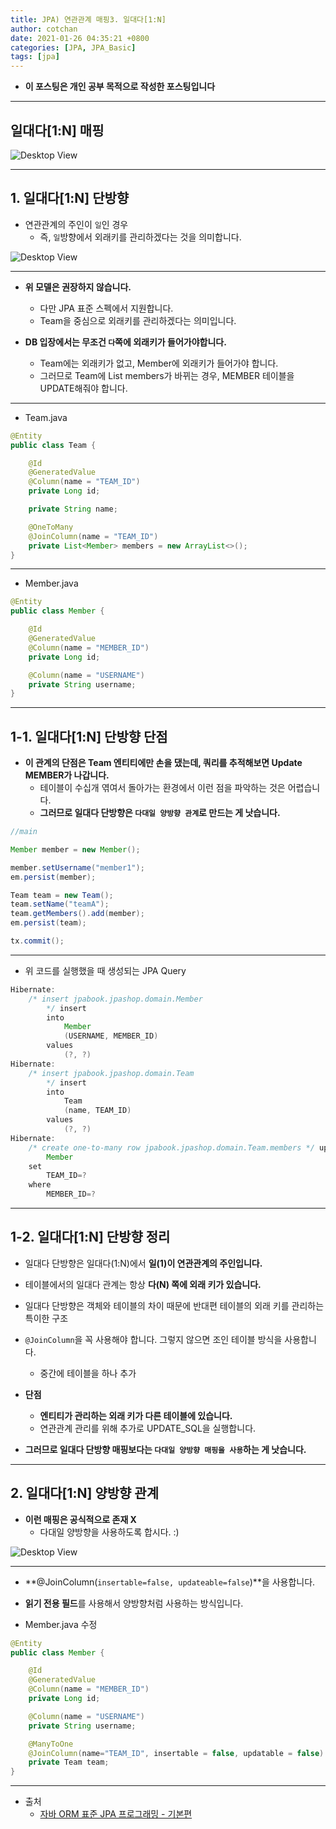 ```yaml
---
title: JPA) 연관관계 매핑3. 일대다[1:N]
author: cotchan 
date: 2021-01-26 04:35:21 +0800 
categories: [JPA, JPA_Basic]
tags: [jpa] 
---
```


+ **이 포스팅은 개인 공부 목적으로 작성한 포스팅입니다**

---

## 일대다[1:N] 매핑

![Desktop View](/assets/img/post/jpa/2021-01-26-jpa-association-mapping-1ton_03.png)

---

## 1. 일대다[1:N] 단방향

+ 연관관계의 주인이 `일`인 경우
  + 즉, `일`방향에서 외래키를 관리하겠다는 것을 의미합니다.

![Desktop View](/assets/img/post/jpa/2021-01-26-jpa-association-mapping-1ton_01.png)

---

+ **위 모델은 권장하지 않습니다.**
  + 다만 JPA 표준 스펙에서 지원합니다.
  + Team을 중심으로 외래키를 관리하겠다는 의미입니다.

+ **DB 입장에서는 무조건 `다`쪽에 외래키가 들어가야합니다.**
  + Team에는 외래키가 없고, Member에 외래키가 들어가야 합니다.
  + 그러므로 Team에 List members가 바뀌는 경우, MEMBER 테이블을 UPDATE해줘야 합니다.

---

+ Team.java

```java
@Entity
public class Team {

    @Id
    @GeneratedValue
    @Column(name = "TEAM_ID")
    private Long id;

    private String name;

    @OneToMany
    @JoinColumn(name = "TEAM_ID")
    private List<Member> members = new ArrayList<>();
}
```

---

+ Member.java

```java
@Entity
public class Member {

    @Id
    @GeneratedValue
    @Column(name = "MEMBER_ID")
    private Long id;

    @Column(name = "USERNAME")
    private String username;
}
```

---

## 1-1. 일대다[1:N] 단방향 단점

+ **이 관계의 단점은 Team 엔티티에만 손을 댔는데, 쿼리를 추적해보면 Update MEMBER가 나갑니다.**
  + 테이블이 수십개 엮여서 돌아가는 환경에서 이런 점을 파악하는 것은 어렵습니다.
  + **그러므로 일대다 단방향은 `다대일 양방향 관계`로 만드는 게 낫습니다.** 

```java
//main

Member member = new Member();

member.setUsername("member1");
em.persist(member);

Team team = new Team();
team.setName("teamA");
team.getMembers().add(member);
em.persist(team);

tx.commit();
```

---

+ 위 코드를 실행했을 때 생성되는 JPA Query 

```java
Hibernate: 
    /* insert jpabook.jpashop.domain.Member
        */ insert 
        into
            Member
            (USERNAME, MEMBER_ID) 
        values
            (?, ?)
Hibernate: 
    /* insert jpabook.jpashop.domain.Team
        */ insert 
        into
            Team
            (name, TEAM_ID) 
        values
            (?, ?)
Hibernate: 
    /* create one-to-many row jpabook.jpashop.domain.Team.members */ update
        Member 
    set
        TEAM_ID=? 
    where
        MEMBER_ID=?
```

---

## 1-2. 일대다[1:N] 단방향 정리

+ 일대다 단방향은 일대다(1:N)에서 **일(1)이 연관관계의 주인입니다.**
+ 테이블에서의 일대다 관계는 항상 **다(N) 쪽에 외래 키가 있습니다.**
+ 일대다 단방향은 객체와 테이블의 차이 때문에 반대편 테이블의 외래 키를 관리하는 특이한 구조
+ `@JoinColumn`을 꼭 사용해야 합니다. 그렇지 않으면 조인 테이블 방식을 사용합니다.
  + 중간에 테이블을 하나 추가

+ **단점**
  + **엔티티가 관리하는 외래 키가 다른 테이블에 있습니다.**
  + 연관관계 관리를 위해 추가로 UPDATE_SQL을 실행합니다.
  
+ **그러므로 일대다 단방향 매핑보다는 `다대일 양방향 매핑을 사용`하는 게 낫습니다.**

---

## 2. 일대다[1:N] 양방향 관계

+ **이런 매핑은 공식적으로 존재 X**
  + 다대일 양방향을 사용하도록 합시다. :)

![Desktop View](/assets/img/post/jpa/2021-01-26-jpa-association-mapping-1ton_02.png)

---

+ **@JoinColumn(`insertable=false, updateable=false`)**을 사용합니다.
+ **읽기 전용 필드**를 사용해서 양방향처럼 사용하는 방식입니다.

+ Member.java 수정

```java
@Entity
public class Member {

    @Id
    @GeneratedValue
    @Column(name = "MEMBER_ID")
    private Long id;

    @Column(name = "USERNAME")
    private String username;

    @ManyToOne
    @JoinColumn(name="TEAM_ID", insertable = false, updatable = false)
    private Team team;
}
```

---

+ 출처
    + [자바 ORM 표준 JPA 프로그래밍 - 기본편](https://www.inflearn.com/course/ORM-JPA-Basic)
